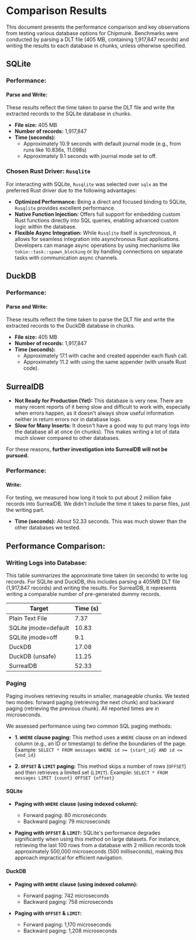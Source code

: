 # Comparison Results

This document presents the performance comparison and key observations from testing various database options for Chipmunk. Benchmarks were conducted by parsing a DLT file (405 MB, containing 1,917,847 records) and writing the results to each database in chunks, unless otherwise specified.

## SQLite

### Performance:

#### Parse and Write:

These results reflect the time taken to parse the DLT file and write the extracted records to the SQLite database in chunks.

* **File size:** 405 MB
* **Number of records:** 1,917,847
* **Time (seconds):** 
  - Approximately 10.9 seconds with default journal mode (e.g., from runs like 10.836s, 11.098s)
  - Approximately 9.1 seconds with journal mode set to off. 

### Chosen Rust Driver: `Rusqlite`

For interacting with SQLite, `Rusqlite` was selected over `sqlx` as the preferred Rust driver due to the following advantages:

* **Optimized Performance:** Being a direct and focused binding to SQLite, `Rusqlite` provides excellent performance.
* **Native Function Injection:** Offers full support for embedding custom Rust functions directly into SQL queries, enabling advanced custom logic within the database.
* **Flexible Async Integration:** While `Rusqlite` itself is synchronous, it allows for seamless integration into asynchronous Rust applications. Developers can manage async operations by using mechanisms like `tokio::task::spawn_blocking` or by handling connections on separate tasks with communication async channels.

## DuckDB

### Performance:

#### Parse and Write:

These results reflect the time taken to parse the DLT file and write the extracted records to the DuckDB database in chunks.

* **File size:** 405 MB
* **Number of records:** 1,917,847
* **Time (seconds):** 
  - Approximately 17.1 with cache and created appender each flush call. 
  - Approximately 11.2 with using the same appender (with unsafe Rust code).

## SurrealDB

* **Not Ready for Production (Yet):** This database is very new. There are many recent reports of it being slow and difficult to work with, especially when errors happen, as it doesn't always show useful information neither in return errors nor in database logs.
* **Slow for Many Inserts:** It doesn't have a good way to put many logs into the database all at once (in chunks). This makes writing a lot of data much slower compared to other databases.

For these reasons, **further investigation into SurrealDB will not be pursued.**

### Performance:

#### Write:

For testing, we measured how long it took to put about 2 million fake records into SurrealDB. We didn't include the time it takes to parse files, just the writing part.

* **Time (seconds):** About 52.33 seconds. This was much slower than the other databases we tested.

## Performance Comparison:

### Writing Logs into Database:

This table summarizes the approximate time taken (in seconds) to write log records. For SQLite and DuckDB, this includes parsing a 405MB DLT file (1,917,847 records) and writing the results. For SurrealDB, it represents writing a comparable number of pre-generated dummy records.

| Target | Time (s) |
|---|---|
| Plain Text File | 7.37 |
| SQLite jmode=default | 10.83 |
| SQLite jmode=off | 9.1 |
| DuckDB | 17.08 |
| DuckDB (unsafe) | 11.25 |
| SurrealDB | 52.33 |

### Paging

Paging involves retrieving results in smaller, manageable chunks. We tested two modes: forward paging (retrieving the next chunk) and backward paging (retrieving the previous chunk). All reported times are in microseconds.

We assessed performance using two common SQL paging methods:

* **1. `WHERE` clause paging:** This method uses a `WHERE` clause on an indexed column (e.g., an ID or timestamp) to define the boundaries of the page.
    Example: `SELECT * FROM messages WHERE id >= {start_id} AND id <= {end_id}`

* **2. `OFFSET` & `LIMIT` paging:** This method skips a number of rows (`OFFSET`) and then retrieves a limited set (`LIMIT`).
    Example: `SELECT * FROM messages LIMIT {count} OFFSET {offset}`

#### SQLite

* **Paging with `WHERE` clause (using indexed column):**
    * Forward paging: 80 microseconds
    * Backward paging: 79 microseconds

* **Paging with `OFFSET` & `LIMIT`:**
    SQLite's performance degrades significantly when using this method on large datasets. For instance, retrieving the last 100 rows from a database with 2 million records took approximately 500,000 microseconds (500 milliseconds), making this approach impractical for efficient navigation.

#### DuckDB

* **Paging with `WHERE` clause (using indexed column):**
    * Forward paging: 742 microseconds
    * Backward paging: 758 microseconds

* **Paging with `OFFSET` & `LIMIT`:**
    * Forward paging: 1,170 microseconds
    * Backward paging: 1,208 microseconds
